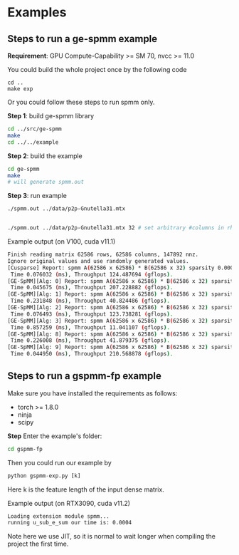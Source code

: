 # Examples

## Steps to run a ge-spmm example

**Requirement**: GPU Compute-Capability >= SM 70, nvcc >= 11.0

You could build the whole project once by the following code

```
cd ..
make exp
```

Or you could follow these steps to run spmm only.

**Step 1**: build ge-spmm library

```bash
cd ../src/ge-spmm
make
cd ../../example
```

**Step 2**: build the example

```bash
cd ge-spmm
make
# will generate spmm.out
```

**Step 3**: run example

```bash
./spmm.out ../data/p2p-Gnutella31.mtx


./spmm.out ../data/p2p-Gnutella31.mtx 32 # set arbitrary #columns in rhs dense matrix

```

Example output (on V100, cuda v11.1)

```bash
Finish reading matrix 62586 rows, 62586 columns, 147892 nnz.
Ignore original values and use randomly generated values.
[Cusparse] Report: spmm A(62586 x 62586) * B(62586 x 32) sparsity 0.000038 (nnz=147892)
 Time 0.076032 (ms), Throughput 124.487694 (gflops).
[GE-SpMM][Alg: 0] Report: spmm A(62586 x 62586) * B(62586 x 32) sparsity 0.000038 (nnz=147892)
 Time 0.045675 (ms), Throughput 207.228882 (gflops).
[GE-SpMM][Alg: 1] Report: spmm A(62586 x 62586) * B(62586 x 32) sparsity 0.000038 (nnz=147892)
 Time 0.231848 (ms), Throughput 40.824486 (gflops).
[GE-SpMM][Alg: 2] Report: spmm A(62586 x 62586) * B(62586 x 32) sparsity 0.000038 (nnz=147892)
 Time 0.076493 (ms), Throughput 123.738281 (gflops).
[GE-SpMM][Alg: 3] Report: spmm A(62586 x 62586) * B(62586 x 32) sparsity 0.000038 (nnz=147892)
 Time 0.857259 (ms), Throughput 11.041107 (gflops).
[GE-SpMM][Alg: 8] Report: spmm A(62586 x 62586) * B(62586 x 32) sparsity 0.000038 (nnz=147892)
 Time 0.226008 (ms), Throughput 41.879375 (gflops).
[GE-SpMM][Alg: 9] Report: spmm A(62586 x 62586) * B(62586 x 32) sparsity 0.000038 (nnz=147892)
 Time 0.044950 (ms), Throughput 210.568878 (gflops).
```

## Steps to run a gspmm-fp example

Make sure you have installed the requirements as follows:
* torch >= 1.8.0
* ninja
* scipy

**Step**
Enter the example's folder:
``` bash
cd gspmm-fp
```
Then you could run our example by
``` python
python gspmm-exp.py [k]
```
Here k is the feature length of the input dense matrix.

Example output (on RTX3090, cuda v11.2)

```bash
Loading extension module spmm...
running u_sub_e_sum our time is: 0.0004
```

Note here we use JIT, so it is normal to wait longer when compiling the project the first time.
